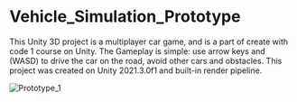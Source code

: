 # Vehicle_Simulation_Prototype
This Unity 3D project is a multiplayer car game, and is a part of create with code 1 course on Unity.
The Gameplay is simple: use arrow keys and (WASD) to drive the car on the road, avoid other cars and obstacles.
This project was created on Unity 2021.3.0f1 and built-in render pipeline.

![Prototype_1](https://user-images.githubusercontent.com/101067760/209024921-3396c759-f07b-4645-b77d-4252b7edd74c.png)
